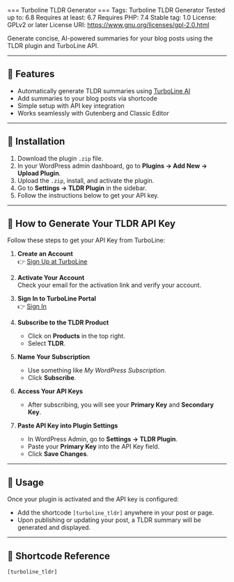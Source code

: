 === Turboline TLDR Generator ===
Tags: Turboline TLDR Generator
Tested up to: 6.8
Requires at least: 6.7
Requires PHP: 7.4
Stable tag: 1.0
License: GPLv2 or later
License URI: https://www.gnu.org/licenses/gpl-2.0.html

Generate concise, AI-powered summaries for your blog posts using the TLDR plugin and TurboLine API.

---

## 🔧 Features

- Automatically generate TLDR summaries using [TurboLine AI](https://platform.turboline.ai)
- Add summaries to your blog posts via shortcode
- Simple setup with API key integration
- Works seamlessly with Gutenberg and Classic Editor

---

## 🚀 Installation

1. Download the plugin `.zip` file.
2. In your WordPress admin dashboard, go to **Plugins → Add New → Upload Plugin**.
3. Upload the `.zip`, install, and activate the plugin.
4. Go to **Settings → TLDR Plugin** in the sidebar.
5. Follow the instructions below to get your API key.

---

## 🔐 How to Generate Your TLDR API Key

Follow these steps to get your API Key from TurboLine:

1. **Create an Account**  
   👉 [Sign Up at TurboLine](https://platform.turboline.ai/signup)

2. **Activate Your Account**  
   Check your email for the activation link and verify your account.

3. **Sign In to TurboLine Portal**  
   👉 [Sign In](https://platform.turboline.ai/signin)

4. **Subscribe to the TLDR Product**
   - Click on **Products** in the top right.
   - Select **TLDR**.

5. **Name Your Subscription**
   - Use something like _My WordPress Subscription_.
   - Click **Subscribe**.

6. **Access Your API Keys**
   - After subscribing, you will see your **Primary Key** and **Secondary Key**.

7. **Paste API Key into Plugin Settings**
   - In WordPress Admin, go to **Settings → TLDR Plugin**.
   - Paste your **Primary Key** into the API Key field.
   - Click **Save Changes**.

---

## 📝 Usage

Once your plugin is activated and the API key is configured:

- Add the shortcode `[turboline_tldr]` anywhere in your post or page.
- Upon publishing or updating your post, a TLDR summary will be generated and displayed.

---

## 🧩 Shortcode Reference

```shortcode
[turboline_tldr]